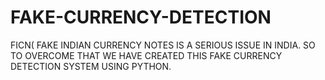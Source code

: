 # FAKE-CURRENCY-DETECTION
FICN( FAKE INDIAN CURRENCY NOTES IS A SERIOUS ISSUE IN INDIA. SO TO OVERCOME THAT WE HAVE CREATED THIS FAKE CURRENCY DETECTION SYSTEM USING PYTHON. 
